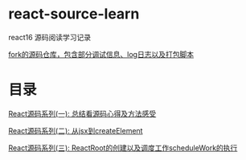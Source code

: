 # react-source-learn
react16 源码阅读学习记录

[fork的源码仓库，包含部分调试信息、log日志以及打包脚本](https://github.com/jsonz1993/react)


# 目录

[React源码系列(一): 总结看源码心得及方法感受](/../../issues/1)

[React源码系列(二): 从jsx到createElement](/../../issues/2)

[React源码系列(三): ReactRoot的创建以及调度工作scheduleWork的执行](/../../issues/3)
